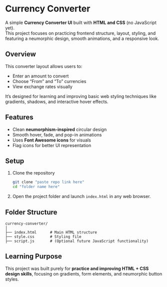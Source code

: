 # Currency Converter

A simple **Currency Converter UI** built with **HTML and CSS** (no JavaScript yet).  
This project focuses on practicing frontend structure, layout, styling, and featuring a neumorphic design, smooth animations, and a responsive look.

## Overview
This converter layout allows users to:
- Enter an amount to convert  
- Choose “From” and “To” currencies  
- View exchange rates visually  

It’s designed for learning and improving basic web styling techniques like gradients, shadows, and interactive hover effects.

## Features
- Clean **neumorphism-inspired** circular design  
- Smooth hover, fade, and pop-in animations  
- Uses **Font Awesome icons** for visuals  
- Flag icons for better UI representation  

## Setup
1. Clone the repository  
   ```bash
   git clone "paste repo link here"
   cd "folder name here"


2. Open the project folder and launch `index.html` in any web browser.

## Folder Structure

```
currency-converter/
│
├── index.html      # Main HTML structure
├── style.css       # Styling file
├── script.js       # (Optional future JavaScript functionality)
```

## Learning Purpose

This project was built purely for **practice and improving HTML + CSS design skills**, focusing on gradients, form elements, and neumorphic button styles.

